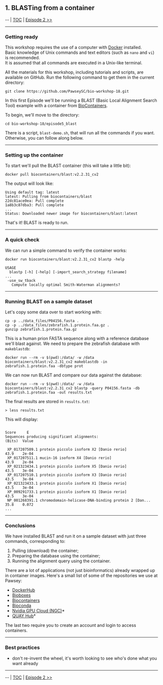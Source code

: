 ## 1. BLASTing from a container

 \-\-
 | [TOC](https://github.com/PawseySC/bio-workshop-18/blob/master/README.md) |
 [Episode 2 \>\>](https://github.com/PawseySC/bio-workshop-18/blob/master/2.containers.md)
______


### Getting ready
This workshop requires the use of a computer with [Docker](https://www.docker.com) installed.  
Basic knowledge of Unix commands and text editors (such as `nano` and `vi`) is recommended.  
It is assumed that all commands are executed in a Unix-like terminal.

All the materials for this workshop, including tutorials and scripts, are available on GitHub. Run the following command to get them in the current directory:

    git clone https://github.com/PawseySC/bio-workshop-18.git

In this first Episode we'll be running a BLAST (Basic Local Alignment Search Tool) example with a container from [BioContainers](https://biocontainers.pro).

To begin, we'll move to the directory:

```
cd bio-workshop-18/episode5_blast
```

There is a script, `blast-demo.sh`, that will run all the commands if you want.  Otherwise, you
can follow along below.


---
### Setting up the container
To start we'll pull the BLAST container (this will take a little bit):

```
docker pull biocontainers/blast:v2.2.31_cv2
```

The output will look like:

```
Using default tag: latest
latest: Pulling from biocontainers/blast
22dc81ace0ea: Pull complete
1a8b3c87dba3: Pull complete
...
Status: Downloaded newer image for biocontainers/blast:latest
```

That's it! BLAST is ready to run.


---
### A quick check

We can run a simple command to verify the container works:

```
docker run biocontainers/blast:v2.2.31_cv2 blastp -help

USAGE
  blastp [-h] [-help] [-import_search_strategy filename]
...
 -use_sw_tback
   Compute locally optimal Smith-Waterman alignments?
```


---
### Running BLAST on a sample dataset

Let's copy some data over to start working with:

```
cp -p ../data_files/P04156.fasta .
cp -p ../data_files/zebrafish.1.protein.faa.gz .
gunzip zebrafish.1.protein.faa.gz
```

This is a human prion FASTA sequence along with a reference database we'll blast against.  We need to prepare the zebrafish database with `makeblastdb`:

```
docker run --rm -v $(pwd):/data/ -w /data biocontainers/blast:v2.2.31_cv2 makeblastdb -in zebrafish.1.protein.faa -dbtype prot
```

We can now run BLAST and compare our data against the database:

```
docker run --rm -v $(pwd):/data/ -w /data biocontainers/blast:v2.2.31_cv2 blastp -query P04156.fasta -db zebrafish.1.protein.faa -out results.txt
```

The final results are stored in `results.txt`:

```
> less results.txt
```

This will display:

```
                                                                     Score     E
Sequences producing significant alignments:                          (Bits)  Value

 XP_017207509.1 protein piccolo isoform X2 [Danio rerio]             43.9    2e-04
 XP_017207511.1 mucin-16 isoform X4 [Danio rerio]                    43.9    2e-04
 XP_021323434.1 protein piccolo isoform X5 [Danio rerio]             43.5    3e-04
 XP_017207510.1 protein piccolo isoform X3 [Danio rerio]             43.5    3e-04
 XP_021323433.1 protein piccolo isoform X1 [Danio rerio]             43.5    3e-04
 XP_009291733.1 protein piccolo isoform X1 [Danio rerio]             43.5    3e-04
 NP_001268391.1 chromodomain-helicase-DNA-binding protein 2 [Dan...  35.8    0.072
...
```


---
### Conclusions ###
We have installed BLAST and run it on a sample dataset with just three commands, corresponding to:
1. Pulling (download) the container;
2. Preparing the database using the container;
3. Running the alignment query using the container.

There are a lot of applications (not just bioinformatics) already wrapped up in container images.  Here's a small list of some of the repositories we use at Pawsey:

* [DockerHub](hub.docker.com)
* [Bioboxes](bioboxes.org)
* [Biocontainers](biocontainers.pro)
* [Bioconda](bioconda.github.io)
* [Nvidia GPU Cloud (NGC)](ngc.nvidia.com)\*
* [QUAY Hub](quay.io)\*

The last two require you to create an account and login to access containers.


---
### Best practices ###

- don't re-invent the wheel, it's worth looking to see who's done what you want already


______
 \-\-
 | [TOC](https://github.com/PawseySC/bio-workshop-18/blob/master/README.md) |
 [Episode 2 \>\>](https://github.com/PawseySC/bio-workshop-18/blob/master/2.containers.md)
